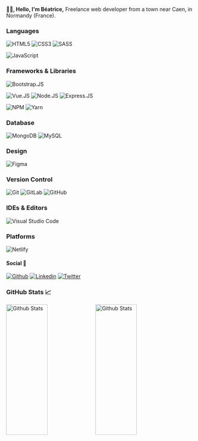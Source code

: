 <p>
  <strong>👋🏽, Hello, I'm Béatrice,</strong> Freelance web developer from a town near Caen, in Normandy (France)</b>.
</p>

### Languages

![HTML5](https://img.shields.io/badge/-HTML5-%23E44D27?style=for-the-badge&logo=html5&logoColor=ffffff)
![CSS3](https://img.shields.io/badge/-CSS3-%231572B6?style=for-the-badge&logo=css3) 
![SASS](https://img.shields.io/badge/SASS-hotpink.svg?style=for-the-badge&logo=SASS&logoColor=white)

![JavaScript](https://img.shields.io/badge/JAVASCRIPT-323330?style=for-the-badge&logo=javascript&logoColor=F7DF1E)

### Frameworks & Libraries
![Bootstrap.JS](https://img.shields.io/badge/Bootstrap-563D7C?style=for-the-badge&logo=bootstrap&logoColor=ffffff)

![Vue.JS](https://img.shields.io/badge/-Vue-4fc08d?style=flat-square&logo=Vue.js&logoColor=ffffff)
![Node.JS](https://img.shields.io/badge/NODE.JS-43853D?style=for-the-badge&logo=node.js&logoColor=ffffff)
![Express.JS](https://img.shields.io/badge/Express.js-404D59?style=for-the-badge&logo=express.js&logoColor=ffffff)

![NPM](https://img.shields.io/badge/NPM-%23000000.svg?style=for-the-badge&logo=npm&logoColor=white)
![Yarn](https://img.shields.io/badge/yarn-%232C8EBB.svg?style=for-the-badge&logo=yarn&logoColor=white)

### Database
![MongoDB](https://img.shields.io/badge/MongoDB-4EA94B?style=for-the-badge&logo=mongodb&logoColor=ffffff)
![MySQL](https://img.shields.io/badge/MySQL-00000F?style=for-the-badge&logo=mysql&logoColor=ffffff)

### Design

![Figma](https://img.shields.io/badge/figma-%23F24E1E.svg?style=for-the-badge&logo=figma&logoColor=white)

### Version Control

![Git](https://img.shields.io/badge/git-%23F05033.svg?style=for-the-badge&logo=git&logoColor=white)
![GitLab](https://img.shields.io/badge/gitlab-%23181717.svg?style=for-the-badge&logo=gitlab&logoColor=white)
![GitHub](https://img.shields.io/badge/github-%23121011.svg?style=for-the-badge&logo=github&logoColor=white)

### IDEs & Editors

![Visual Studio Code](https://img.shields.io/badge/Netlify-00C7B7?style=for-the-badge&logo=netlify&logoColor=white)

### Platforms

![Netlify](https://img.shields.io/badge/Visual%20Studio%20Code-0078d7.svg?style=for-the-badge&logo=visual-studio-code&logoColor=white)

#### Social 👥
[![Github](https://img.shields.io/badge/GitHub-%2312100E.svg?&style=for-the-badge&logo=Github&logoColor=white)](https://github.com/bea14)
[![Linkedin](https://img.shields.io/badge/-Djadda%20Farid-black?style=for-the-badge&logo=Linkedin)](https://www.linkedin.com/in/béatrice-moulin-beltrame/)
[![Twitter](https://img.shields.io/badge/twitter-%231DA1F2.svg?&style=for-the-badge&logo=twitter&logoColor=white)](https://twitter.com/beamb14)

### GitHub Stats 📈

<img align="left" width="47%" height="350px" src="https://github-readme-stats.vercel.app/api?username=bea14&hide=stars&show_icons=true&theme=graywhite" alt="Github Stats"/>

<img align="left" width="47%" height="350px" src="https://github-readme-stats.vercel.app/api/top-langs/?username=bea14&layout=compact&theme=graywhite" alt="Github Stats"/> 

